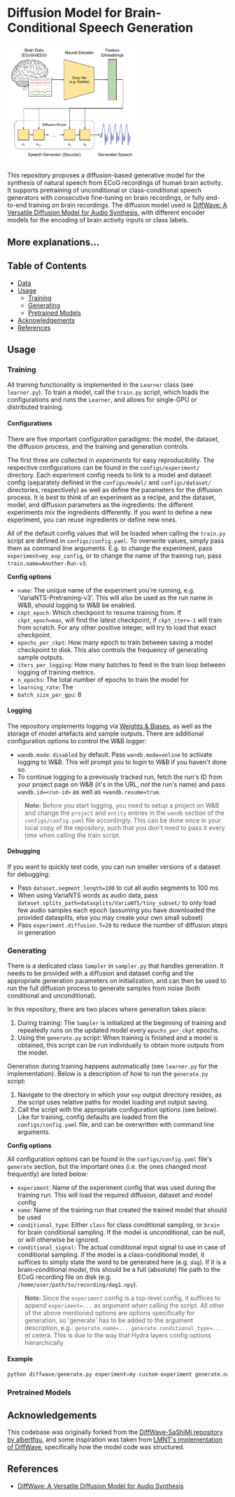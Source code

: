 # Diffusion Model for Brain-Conditional Speech Generation

<img width="300" title="Speech Decoding From The Brain" alt="Model Architecture" src="images/Speech Decoding from Brain.png">

<!-- ![Model Architecture](images/Speech Decoding from Brain.png) -->

This repository proposes a diffusion-based generative model for the synthesis of natural speech from ECoG recordings of human brain activity. It supports pretraining of unconditional or class-conditional speech generators with consecutive fine-tuning on brain recordings, or fully end-to-end training on brain recordings. The diffusion model used is [DiffWave: A Versatile Diffusion Model for Audio Synthesis](https://arxiv.org/pdf/2009.09761.pdf), with different encoder models for the encoding of brain activity inputs or class labels.

## More explanations...

## Table of Contents
* [Data](#data)
* [Usage](#usage)
  * [Training](#training)
  * [Generating](#generating)
  * [Pretrained Models](#pretrained-models)
* [Acknowledgements](#acknowledgements)
* [References](#references)




## Usage

### Training

All training functionality is implemented in the `Learner` class (see `learner.py`). To train a model, call the `train.py` script, which loads the configurations and runs the `Learner`, and allows for single-GPU or distributed training.

#### Configurations

There are five important configuration paradigms: the model, the dataset, the diffusion process, and the training and generation controls.

The first three are collected in *experiments* for easy reproducibility. The respective configurations can be found in the `configs/experiment/` directory. Each experiment config needs to link to a model and dataset config (separately defined in the `configs/model/` and `configs/dataset/` directories, respectively) as well as define the parameters for the diffusion process. It is best to think of an experiment as a recipe, and the dataset, model, and diffusion parameters as the ingredients: the different experiments mix the ingredients differently. If you want to define a new experiment, you can reuse ingredients or define new ones.

All of the default config values that will be loaded when calling the `train.py` script are defined in `configs/config.yaml`. To overwrite values, simply pass them as command line arguments. E.g. to change the experiment, pass `experiment=my_exp_config`, or to change the name of the training run, pass `train.name=Another-Run-v3`.

**Config options**
* `name`: The unique name of the experiment you're running, e.g. 'VariaNTS-Pretraining-v3'. This will also be used as the run name in W&B, should logging to W&B be enabled.
* `ckpt_epoch`: Which checkpoint to resume training from. If `ckpt_epoch=max`, will find the latest checkpoint, if `ckpt_iter=-1` will train from scratch. For any other positive integer, will try to load that exact checkpoint.
* `epochs_per_ckpt`: How many epoch to train between saving a model checkpoint to disk. This also controls the frequency of generating sample outputs.
* `iters_per_logging`: How many batches to feed in the train loop between logging of training metrics.
* `n_epochs`: The total number of epochs to train the model for
* `learning_rate`: The 
* `batch_size_per_gpu`: 8

#### Logging

The repository implements logging via [Weights & Biases](https://wandb.ai/), as well as the storage of model artefacts and sample outputs. There are additional configuration options to control the W&B logger:
* `wandb.mode`: `disabled` by default. Pass `wandb.mode=online` to activate logging to W&B. This will prompt you to login to W&B if you haven't done so.
* To continue logging to a previously tracked run, fetch the run's ID from your project page on W&B (it's in the URL, *not* the run's name) and pass `wandb.id=<run-id>` as well as `+wandb.resume=true`.

> **Note:** Before you start logging, you need to setup a project on W&B and change the `project` and `entity` entries in the `wandb` section of the `configs/config.yaml` file accordingly. This can be done once in your local copy of the repository, such that you don't need to pass it every time when calling the train script.

#### Debugging

If you want to quickly test code, you can run smaller versions of a dataset for debugging:
* Pass `dataset.segment_length=100` to cut all audio segments to 100 ms
* When using VariaNTS words as audio data, pass `dataset.splits_path=datasplits/VariaNTS/tiny_subset/` to only load few audio samples each epoch (assuming you have downloaded the provided datasplits, else you may create your own small subset)
* Pass `experiment.diffusion.T=20` to reduce the number of diffusion steps in generation

### Generating

There is a dedicated class `Sampler` in `sampler.py` that handles generation. It needs to be provided with a diffusion and dataset config and the appropriate generation parameters on initialization, and can then be used to run the full diffusion process to generate samples from noise (both conditional and unconditional).

In this repository, there are two places where generation takes place:
1. During training: The `Sampler` is initialized at the beginning of training and repeatedly runs on the updated model every `epochs_per_ckpt` epochs.
2. Using the `generate.py` script: When training is finished and a model is obtained, this script can be run individually to obtain more outputs from the model. 

Generation during training happens automatically (see `learner.py` for the implementation). Below is a description of how to run the `generate.py` script:

1. Navigate to the directory in which your `exp` output directory resides, as the script uses relative paths for model loading and output saving.
2. Call the script with the appropriate configuration options (see below). Like for training, config defaults are loaded from the `configs/config.yaml` file, and can be overwritten with command line arguments.

**Config options**

All configuration options can be found in the `configs/config.yaml` file's `generate` section, but the important ones (i.e. the ones changed most frequently) are listed below:

* `experiment`: Name of the experiment config that was used during the training run. This will load the required diffusion, dataset and model config
* `name`: Name of the training run that created the trained model that should be used
* `conditional_type`: Either `class` for class conditional sampling, or `brain` for brain conditional sampling. If the model is unconditional, can be null, or will otherwise be ignored.
* `conditional_signal`: The actual conditional input signal to use in case of conditional sampling. If the model is a class-conditional model, it suffices to simply state the word to be generated here (e.g. `dag`). If it is a brain-conditional model, this should be a full (absolute) file path to the ECoG recording file on disk (e.g. `/home/user/path/to/recording/dag1.npy`).

> **Note:** Since the `experiment` config is a top-level config, it suffices to append `experiment=...` as argument when calling the script. All other of the above mentioned options are options specifically for generation, so 'generate' has to be added to the argument description, e.g.: `generate.name=... generate.conditional_type=...` et cetera. This is due to the way that Hydra layers config options hierarchically.

#### Example
```s
python diffwave/generate.py experiment=my-custom-experiment generate.name=Example-Model-v2 generate.conditional_type=class generate.conditional_signal=dag
```

### Pretrained Models

## Acknowledgements
This codebase was originally forked from the [DiffWave-SaShiMi repository by albertfgu](https://github.com/albertfgu/diffwave-sashimi), and some inspiration was taken from [LMNT's implementation of DiffWave](https://github.com/lmnt-com/diffwave), specifically how the model code was structured.

## References
* [DiffWave: A Versatile Diffusion Model for Audio Synthesis](https://arxiv.org/pdf/2009.09761.pdf)



<!-- # DiffWave Unconditional Dutch

> :warning: **Disclaimer:**
>
> This is a fork of the [DiffWave-SaShiMi repository by albertfgu](https://github.com/albertfgu/diffwave-sashimi) to train the model on Dutch spoken data in the unconditional setting.
>
> It's in development and changes are not well documented. I do not recommend working with this repository in its current state, but if you are interested in doing so anyways, please reach out to me before.
>
> The rest of this Readme is the original one from albertfgu's repository.

## :point_down: Original ReadMe

This repository is an implementation of the waveform synthesizer in [DIFFWAVE: A VERSATILE DIFFUSION MODEL FOR AUDIO SYNTHESIS](https://arxiv.org/pdf/2009.09761.pdf).
It also has code to reproduce the SaShiMi+DiffWave experiments from [It’s Raw! Audio Generation with State-Space Models](https://arxiv.org/abs/2202.09729) (Goel et al. 2022).

This is a fork/combination of the implementations [philsyn/DiffWave-unconditional](https://github.com/philsyn/DiffWave-unconditional) and [philsyn/DiffWave-Vocoder](https://github.com/philsyn/DiffWave-Vocoder).
This repo uses Git LFS to store model checkpoints, which unfortunately [does not work with public forks](https://github.com/git-lfs/git-lfs/issues/1939).
For this reason it is not an official GitHub fork.

## Overview

This repository aims to provide a clean implementation of the DiffWave audio diffusion model.
The `checkpoints` branch of this repository has the original code used for reproducing experiments from the SaShiMi paper ([instructions](#pretrained-models)).
The `master` branch of this repository has the latest versions of the S4/SaShiMi model and can be used to train new models from scratch.


Compared to the parent fork for DiffWave, this repository has:
- Both unconditional (SC09) and vocoding (LJSpeech) waveform synthesis. It's also designed in a way to be easy to add new datasets
- Significantly improved infrastructure and documentation
- Configuration system with Hydra for modular configs and flexible command-line API
- Logging with WandB instead of Tensorboard, including automatically generating and uploading samples during training
- Vocoding does not require a separate pre-processing step to generate spectrograms, making it easier and less error-prone to use
- Option to replace WaveNet with the SaShiMi backbone (based on the [S4 layer](https://github.com/HazyResearch/state-spaces))
- Pretrained checkpoints and samples for both DiffWave (+Wavenet) and DiffWave+SaShiMi

These are some features that would be nice to add.
PRs are very welcome!
- Use the pip S4 package once it's released, instead of manually updating the standalone files
- Mixed-precision training
- Fast inference procedure from later versions of the DiffWave paper
- Can add an option to allow original Tensorboard logging instead of WandB (code is still there, just commented out)
- The different backbones (WaveNet and SaShiMi) can be consolidated more cleanly with the diffusion logic factored out

## ToC

- [Usage](#usage)
- [Data](#data)
- [Training](#training)
- [Vocoding](#vocoding)
- [Pretrained Models](#pretrained-models)
  - [DiffWave+SaShiMi](#sashimi-1)
  - [DiffWave](#wavenet-1)

## Usage

A basic experiment can be run with `python train.py`.
This default config is for SC09 unconditional generation with the SaShiMi backbone.

### Hydra

Configuration is managed by [Hydra](https://hydra.cc).
Config files are under `configs/`.
Examples of different configs and running experiments via command line are provided throughout this README.
Hydra has a steeper learning curve than standard `argparse`-based workflows, but offers much more flexibility and better experiment management. Feel free to file issues for help with configs.

### Multi-GPU training
By default, all available GPUs are used (according to [`torch.cuda.device_count()`](https://pytorch.org/docs/stable/cuda.html#torch.cuda.device_count)).
You can specify which GPUs to use by setting the [`CUDA_DEVICES_AVAILABLE`](https://developer.nvidia.com/blog/cuda-pro-tip-control-gpu-visibility-cuda_visible_devices/) environment variable before running the training module, or e.g. `CUDA_VISIBLE_DEVICES=0,1 python train.py`.


## Data

Unconditional generation uses the SC09 dataset by default, while vocoding uses [LJSpeech](https://keithito.com/LJ-Speech-Dataset/).
The entry `dataset_config.data_path` of the config should point to the desired folder, e.g. `data/sc09` or `data/LJSpeech-1.1/wavs`

### SC09
For SC09, extract the Speech Commands dataset and move the digits subclasses into a separate folder, e.g. `./data/sc09/{zero,one,two,three,four,five,six,seven,eight,nine}`

### LJSpeech

Download the LJSpeech dataset into a folder. For example (as of 2022/06/28):
```
mkdir data && cd data
wget https://data.keithito.com/data/speech/LJSpeech-1.1.tar.bz2
tar xvf LJSpeech-1.1.tar.bz2
```
The waveforms should be organized in the folder `./data/LJSpeech-1.1/wavs`


## Models

All models use the DiffWave diffusion model with either a WaveNet or SaShiMi backbone.
The model configuration is controlled by the dictionary `model` inside the config file.

### Diffusion

The flags `in_channels` and `out_channels` control the data dimension.
The three flags `diffusion_step_embed_dim_{in,mid,out}` control DiffWave parameters for the diffusion step embedding.
The flag `unconditional` determines whether to do unconditional or conditional generation.
These flags are common to both backbones.

### WaveNet

The WaveNet backbone is used by setting `model._name_=wavenet`.
The parameters `res_channels`, `skip_channels`, `num_res_layers`, and `dilation_cycle` control the WaveNet backbone.

### SaShiMi

The SaShiMi backbone is used by setting `model._name_=sashimi`.
The parameters are:
```yaml
unet:     # If true, use S4 layers in both the downsample and upsample parts of the backbone. If false, use S4 layers in only the upsample part.
d_model:  # Starting model dimension of outermost stage
n_layers: # Number of layers per stage
pool:     # List of pooling factors per stage (e.g. [4, 4] means three total stages, pooling by a factor of 4 in between each)
expand:   # Multiplicative factor to increase model dimension between stages
ff:       # Feedforward expansion factor: MLP block has dimensions d_model -> d_model*ff -> d_model)
```

## Training

A basic experiment can be run with `python train.py`, which defaults to `python train.py experiment=sc09` (SC09 unconditional waveform synthesis).

Experiments are saved under `exp/<run>` with an automatically generated run name identifying the experiment (model and setting).
Checkpoints are saved to `exp/<run>/checkpoint/` and generated audio samples to `exp/<run>/waveforms/`.

### Logging
Set `wandb.mode=online` to turn on WandB logging, or `wandb.mode=disabled` to turn it off.
Standard wandb arguments such as entity and project are configurable.

### Resuming

To resume from the checkpoint `exp/<run>/checkpoint/1000.pkl`, simply re-run the same training command with the additional flag `train.ckpt_iter=1000`.
Passing in `train_config.ckpt_iter=max` resumes from the last checkpoint, and `train_config.ckpt_iter=-1` trains from scratch.

Use `wandb.id=<id>` to resume logging to a previous run.

### Generating

After training with `python train.py <flags>`, `python generate.py <flags>` generates samples according to the `generate` dictionary of the config.

For example,
```
python generate.py <flags> generate.ckpt_iter=500000 generate.n_samples=256 generate.batch_size=128
```
generates 256 samples per GPU, at a batch size of 128 per GPU, from the model specified in the config at checkpoint iteration 500000.

Generated samples will be stored in `exp/<run>/waveforms/<generate.ckpt_iter>/`

## Vocoding

- After downloading the data, make the config's `dataset.data_path` point to the `.wav` files
- Toggle `model.unconditional=false`
- Pass in the name of a `.wav` file for generation, e.g. `generate.mel_name=LJ001-0001`. Every checkpoint, vocoded samples for this audio file will be logged to wandb

Currently, vocoding is only set up for the LJSpeech dataset. See the config `configs/experiment/ljspeech.yaml` for details.
The following is an example command for LJSpeech vocoding with a smaller SaShiMi model. A checkpoint for this model at 200k steps is also provided.
```
python train.py experiment=ljspeech model=sashimi model.d_model=32 wandb.mode=online
```

Another example with a smaller WaveNet backbone, similar to the results from the DiffWave paper:
```
python train.py experiment=ljspeech model=wavenet model.res_channels=64 model.skip_channels=64 wandb.mode=online
```

Generation can be done in the usual way, conditioning on any spectrogram, e.g.
```
python generate.py experiment=ljspeech model=sashimi model.d_model=32 generate.mel_name=LJ001-0002
```

### Pre-processed Spectrograms

Other DiffWave vocoder implementations such as https://github.com/philsyn/DiffWave-Vocoder and https://github.com/lmnt-com/diffwave require first generating spectrograms in a separate pre-processing step.
This implementation does not require this step, which we find more convenient.
However, pre-processing and saving the spectrograms is still possible.

To generate a folder of spectrograms according to the `dataset` config, run the `mel2samp` script and specify an output directory (e.g. here 256 refers to the hop size):
```
python -m dataloaders.mel2samp experiment=ljspeech +output_dir=mel256
```

Then during training or generation, add in the additional flag `generate.mel_path=mel256` to use the pre-processed spectrograms, e.g.
```
python generate.py experiment=ljspeech model=sashimi model.d_model=32 generate.mel_name=LJ001-0002 generate.mel_path=mel256
```


# Pretrained Models

The remainder of this README pertains only to pre-trained models from the SaShiMi paper.

The branch `git checkout checkpoints` provides checkpoints for these models.

**This branch is meant only for reproducing generated samples from the SaShiMi paper from ICML 2022 - please do not attempt train-from-scratch results from this code.**
The older models in this branch have issues that are explained below.

Training from scratch is covered in the previous part of this README and should be done from the `master` branch.

### Checkpoints

Install [Git LFS](https://git-lfs.github.com/) and `git lfs pull` to download the checkpoints.

### Samples
For each of the provided checkpoints, 16 audio samples are provided.

More pre-generated samples for all models from the SaShiMi paper can be downloaded from: https://huggingface.co/krandiash/sashimi-release/tree/main/samples/sc09

The below four models correspond to "sashimi-diffwave", "sashimi-diffwave-small", "diffwave", and "diffwave-small" respectively.
Command lines are also provided to reproduce these samples (up to random seed).


## SaShiMi

The version of S4 used in the experiments in the SaShiMi paper is an outdated version of S4 from January 2022 that predates V2 (February 2022) of the [S4 repository](https://github.com/HazyResearch/state-spaces). S4 is currently on V3 as of July 2022.

### DiffWave+SaShiMi

- Experiment folder: `exp/unet_d128_n6_pool_2_expand2_ff2_T200_betaT0.02_uncond/`
- Train from scratch: `python train.py model=sashimi train.ckpt_iter=-1`
- Resume training: `python train.py model=sashimi train.ckpt_iter=max train.learning_rate=1e-4`
(as described in the paper, this model used a manual learning rate decay after 500k steps)

Generation examples:
- `python generate.py experiment=sc09 model=sashimi` (Latest model at 800k steps)
- `python generate.py experiment=sc09 model=sashimi generate.ckpt_iter=500000` (Earlier model at 500k steps)
- `python generate.py generate.n_samples=256 generate.batch_size=128` (Generate 256 samples per GPU with the largest batch that fits on an A100. The paper uses this command to generate 2048 samples on an 8xA100 machine for evaluation metrics.)

### DiffWave+SaShiMi small

Experiment folder: `exp/unet_d64_n6_pool_2_expand2_ff2_T200_betaT0.02_uncond/`

Train (since the model is smaller, you can increase the batch size and logged samples per checkpoint):
```
python train.py experiment=sc09 model=sashimi model.d_model=64 train.batch_size_per_gpu=4 generate.n_samples=32
```

Generate:
```
python generate.py experiment=sc09 model=sashimi model.d_model=64 generate.n_samples=256 generate.batch_size=256
```

## WaveNet

The WaveNet backbone provided in the parent fork had a [small](https://github.com/albertfgu/diffwave-sashimi/blob/checkpoints/models/wavenet.py#L92) [bug](https://github.com/albertfgu/diffwave-sashimi/blob/checkpoints/models/wavenet.py#L163) where it used `x += y` instead of `x = x + y`.
This can cause a difficult-to-trace error in some PyTorch + environment combinations (but sometimes it works; I never figured out when it's ok).
These two lines are fixed in the master branch of this repo.

However, for some reason when models are *trained using the wrong code* and *loaded using the correct code*,
the model runs fine but produces inconsistent outputs, even in inference mode (i.e. generation produces static noise).
So this branch for reproducing the checkpoints uses the incorrect version of these two lines.
This allows generating from the pre-trained models, but may not train in some environments.
**If anyone knows why this happens, I would love to know! Shoot me an email or file an issue!**


### DiffWave(+WaveNet)
- Experiment folder: `exp/wnet_h256_d36_T200_betaT0.02_uncond/`
- Usage: `python <train|generate>.py model=wavenet`

More notes:
- The fully trained model (1000000 steps) is the original checkpoint from the original repo philsyn/DiffWave-unconditional
- The checkpoint at 500000 steps is our version trained from scratch
- These should both be compatible with this codebase (e.g. generation works with both), but for some reason the original `checkpoint/1000000.pkl` file is much smaller than our `checkpoint/500000.pkl`
- I don't remember if I changed anything in the code to cause this; perhaps it could also be differences in PyTorch or versions or environments?

### DiffWave(+WaveNet) small
Experiment folder: `exp/wnet_h128_d30_T200_betaT0.02_uncond/`

Train:
```
python train.py model=wavenet model.res_channels=128 model.num_res_layers=30 model.dilation_cycle=10 train.batch_size_per_gpu=4 generate.n_samples=32
```
A shorthand model config is also defined
```
python train.py model=wavenet_small train.batch_size_per_gpu=4 generate.n_samples=32
```


## Vocoders
The parent fork has a few pretrained LJSpeech vocoder models. Because of the WaveNet bug, we recommend not using these and simply training from scratch from the `master` branch; these vocoder models are small and faster to train than the unconditional SC09 models.
Feel free to file an issue for help with configs.
 -->

